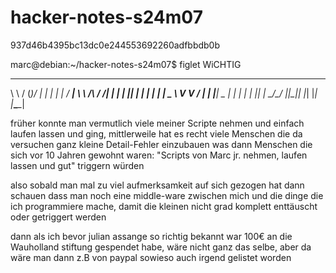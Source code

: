 # hacker-notes-s24m07
937d46b4395bc13dc0e244553692260adfbbdb0b


marc@debian:~/hacker-notes-s24m07$ figlet WiCHTIG
__        ___  ____ _   _ _____ ___ ____ 
\ \      / (_)/ ___| | | |_   _|_ _/ ___|
 \ \ /\ / /| | |   | |_| | | |  | | |  _ 
  \ V  V / | | |___|  _  | | |  | | |_| |
   \_/\_/  |_|\____|_| |_| |_| |___\____|
                                         

früher konnte man vermutlich viele meiner Scripte nehmen und einfach laufen lassen und ging, mittlerweile hat es recht viele Menschen die da versuchen ganz kleine Detail-Fehler einzubauen was dann Menschen die sich vor 10 Jahren gewohnt waren: "Scripts von Marc jr. nehmen, laufen lassen und gut" triggern würden

also sobald man mal zu viel aufmerksamkeit auf sich gezogen hat dann schauen dass man noch eine middle-ware zwischen mich und die dinge die ich programmiere mache, damit die kleinen nicht grad komplett enttäuscht oder getriggert werden


dann als ich bevor julian assange so richtig bekannt war 100€ an die Wauholland stiftung gespendet habe, wäre nicht ganz das selbe, aber da wäre man dann z.B von paypal sowieso auch irgend gelistet worden




